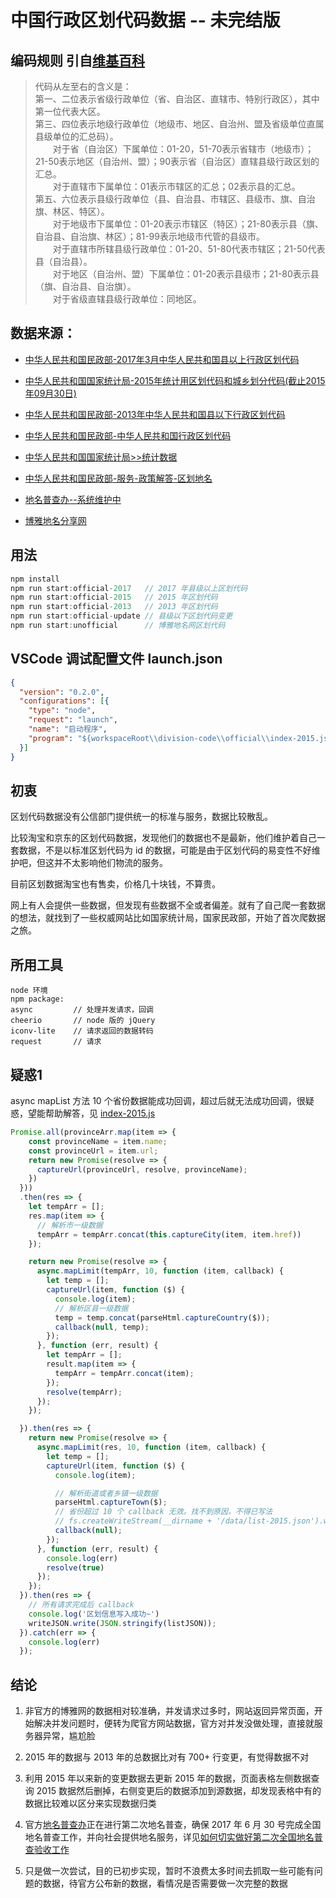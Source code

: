 # 中国行政区划代码数据 -- 未完结版

## 编码规则 引自[维基百科](https://zh.wikipedia.org/wiki/%E4%B8%AD%E5%8D%8E%E4%BA%BA%E6%B0%91%E5%85%B1%E5%92%8C%E5%9B%BD%E8%A1%8C%E6%94%BF%E5%8C%BA%E5%88%92%E4%BB%A3%E7%A0%81)

> 代码从左至右的含义是：  
第一、二位表示省级行政单位（省、自治区、直辖市、特别行政区），其中第一位代表大区。  
第三、四位表示地级行政单位（地级市、地区、自治州、盟及省级单位直属县级单位的汇总码）。  
&emsp;&emsp;对于省（自治区）下属单位：01-20，51-70表示省辖市（地级市）；21-50表示地区（自治州、盟）；90表示省（自治区）直辖县级行政区划的汇总。  
&emsp;&emsp;对于直辖市下属单位：01表示市辖区的汇总；02表示县的汇总。  
第五、六位表示县级行政单位（县、自治县、市辖区、县级市、旗、自治旗、林区、特区）。  
&emsp;&emsp;对于地级市下属单位：01-20表示市辖区（特区）；21-80表示县（旗、自治县、自治旗、林区）；81-99表示地级市代管的县级市。  
&emsp;&emsp;对于直辖市所辖县级行政单位：01-20、51-80代表市辖区；21-50代表县（自治县）。  
&emsp;&emsp;对于地区（自治州、盟）下属单位：01-20表示县级市；21-80表示县（旗、自治县、自治旗）。  
&emsp;&emsp;对于省级直辖县级行政单位：同地区。


## 数据来源：

* [中华人民共和国民政部-2017年3月中华人民共和国县以上行政区划代码](http://www.mca.gov.cn/article/sj/tjbz/a/2017/201703/201705051139.html)

* [中华人民共和国国家统计局-2015年统计用区划代码和城乡划分代码(截止2015年09月30日)](http://www.stats.gov.cn/tjsj/tjbz/tjyqhdmhcxhfdm/2015/index.html)

* [中华人民共和国民政部-2013年中华人民共和国县以下行政区划代码](http://files2.mca.gov.cn/cws/201404/20140404125738290.htm)

* [中华人民共和国民政部-中华人民共和国行政区划代码](http://www.mca.gov.cn/article/sj/tjbz/a/)

* [中华人民共和国国家统计局>>统计数据](http://www.stats.gov.cn/tjsj/)

* [中华人民共和国民政部-服务-政策解答-区划地名](http://www.mca.gov.cn/article/fw/zcjd/qhdm/)

* [地名普查办--系统维护中](http://dmpc.mca.gov.cn/)

* [博雅地名分享网](http://www.tcmap.com.cn/)

## 用法

```js
npm install
npm run start:official-2017   // 2017 年县级以上区划代码
npm run start:official-2015   // 2015 年区划代码
npm run start:official-2013   // 2013 年区划代码
npm run start:official-update // 县级以下区划代码变更
npm run start:unofficial      // 博雅地名网区划代码
```

## VSCode 调试配置文件 launch.json

```json
{
  "version": "0.2.0",
  "configurations": [{
    "type": "node",
    "request": "launch",
    "name": "启动程序",
    "program": "${workspaceRoot\\division-code\\official\\index-2015.js"
  }]
}
```

## 初衷

  区划代码数据没有公信部门提供统一的标准与服务，数据比较散乱。

  比较淘宝和京东的区划代码数据，发现他们的数据也不是最新，他们维护着自己一套数据，不是以标准区划代码为 id 的数据，可能是由于区划代码的易变性不好维护吧，但这并不太影响他们物流的服务。

  目前区划数据淘宝也有售卖，价格几十块钱，不算贵。

  网上有人会提供一些数据，但发现有些数据不全或者偏差。就有了自己爬一套数据的想法，就找到了一些权威网站比如国家统计局，国家民政部，开始了首次爬数据之旅。

## 所用工具

    node 环境
    npm package:
    async         // 处理并发请求，回调
    cheerio       // node 版的 jQuery
    iconv-lite    // 请求返回的数据转码
    request       // 请求

## 疑惑1

async mapList 方法 10 个省份数据能成功回调，超过后就无法成功回调，很疑惑，望能帮助解答，见 [index-2015.js](official/index-2015.js)

```js
Promise.all(provinceArr.map(item => {
    const provinceName = item.name;
    const provinceUrl = item.url;
    return new Promise(resolve => {
      captureUrl(provinceUrl, resolve, provinceName);
    })
  }))
  .then(res => {
    let tempArr = [];
    res.map(item => {
      // 解析市一级数据
      tempArr = tempArr.concat(this.captureCity(item, item.href))
    });

    return new Promise(resolve => {
      async.mapLimit(tempArr, 10, function (item, callback) {
        let temp = [];
        captureUrl(item, function ($) {
          console.log(item);
          // 解析区县一级数据
          temp = temp.concat(parseHtml.captureCountry($));
          callback(null, temp);
        });
      }, function (err, result) {
        let tempArr = [];
        result.map(item => {
          tempArr = tempArr.concat(item);
        });
        resolve(tempArr);
      });
    });

  }).then(res => {
    return new Promise(resolve => {
      async.mapLimit(res, 10, function (item, callback) {
        let temp = [];
        captureUrl(item, function ($) {
          console.log(item);

          // 解析街道或者乡镇一级数据
          parseHtml.captureTown($);
          // 省份超过 10 个 callback 无效。找不到原因，不得已写法
          // fs.createWriteStream(__dirname + '/data/list-2015.json').write(JSON.stringify(listJSON));
          callback(null);
        });
      }, function (err, result) {
        console.log(err)
        resolve(true)
      });
    });
  }).then(res => {
    // 所有请求完成后 callback 
    console.log('区划信息写入成功~')
    writeJSON.write(JSON.stringify(listJSON));
  }).catch(err => {
    console.log(err)
  });
```

## 结论

1. 非官方的博雅网的数据相对较准确，并发请求过多时，网站返回异常页面，开始解决并发问题时，便转为爬官方网站数据，官方对并发没做处理，直接就服务器异常，尴尬脸

2. 2015 年的数据与 2013 年的总数据比对有 700+ 行变更，有觉得数据不对

3. 利用 2015 年以来新的变更数据去更新 2015 年的数据，页面表格左侧数据查询 2015 数据然后删掉，右侧变更后的数据添加到源数据，却发现表格中有的数据比较难以区分来实现数据归类

4. 官方[地名普查办](http://dmpc.mca.gov.cn/)正在进行第二次地名普查，确保 2017 年 6 月 30 号完成全国地名普查工作，并向社会提供地名服务，详见[如何切实做好第二次全国地名普查验收工作](http://www.mca.gov.cn/article/fw/zcjd/qhdm/201704/20170400004094.shtml)

5. 只是做一次尝试，目的已初步实现，暂时不浪费太多时间去抓取一些可能有问题的数据，待官方公布新的数据，看情况是否需要做一次完整的数据




